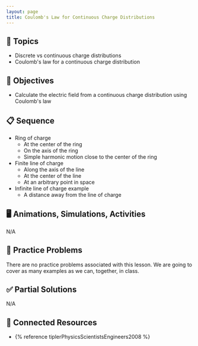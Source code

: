 ```yaml
---
layout: page
title: Coulomb's Law for Continuous Charge Distributions
---
```


## 🔖 Topics

* Discrete vs continuous charge distributions
* Coulomb's law for a continuous charge distribution

## 🎯 Objectives

* Calculate the electric field from a continuous charge distribution using Coulomb's law

## 📋 Sequence

* Ring of charge
  * At the center of the ring
  * On the axis of the ring
  * Simple harmonic motion close to the center of the ring
* Finite line of charge
  * Along the axis of the line
  * At the center of the line
  * At an arbitrary point in space
* Infinite line of charge example
  * A distance away from the line of charge

## 🖥️ Animations, Simulations, Activities

N/A

## 📝 Practice Problems

There are no practice problems associated with this lesson. We are going to cover as many examples as we can, together, in class.

## ✅ Partial Solutions

N/A

## 📘 Connected Resources

* {% reference tiplerPhysicsScientistsEngineers2008 %}
